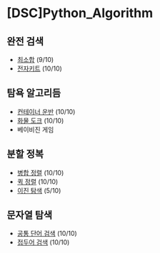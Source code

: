 # [DSC]Python_Algorithm

## 완전 검색

- [최소합](5188_김동영.py) (9/10)
- [전자키트](5189_김동영.py) (10/10)

## 탐욕 알고리듬

- [컨테이너 운반](5201_김동영.py) (10/10)
- [화물 도크](5202_김동영.py) (10/10)
- 베이비진 게임

## 분할 정복

- [병합 정렬](5204_김동영.py) (10/10)
- [퀵 정렬](5205_김동영.py) (10/10)
- [이진 탐색](5207_김동영.py) (5/10)

## 문자열 탐색

- [공통 단어 검색](5252_김동영.py) (10/10)
- [접두어 검색](5253_김동영.py) (10/10)
